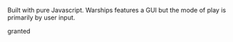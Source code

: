 Built with pure Javascript. Warships features a GUI but the mode of play is primarily by user input.


granted 
